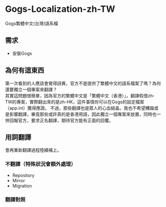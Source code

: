 # Gogs-Localization-zh-TW
Gogs繁體中文(台灣)語系檔

## 需求
- 安裝Gogs

## 為何有這東西
第一次看到的人應該會覺得訝異，官方不是提供了繁體中文的語系檔案了嗎？為何還要獨立一個專案來翻譯？  
其實這問題很簡單，因為官方的繁體中文是「繁體中文（香港）」，翻譯假借zh-TW的專案，實際翻出來的是zh-HK，這件事情你可以在Gogs的設定檔案（app.ini）獲得應證。
不過，那些翻譯也是眾人的心血結晶，我也不希望糟蹋或是影響翻譯，畢竟那些或許真的是香港用語，因此獨立一個專案來放置，同時也一併回報官方，要求正名翻譯，期待官方能有正面的回覆。

## 用詞翻譯
會再重新翻譯過程陸續補上。
### 不翻譯（特殊狀況會額外處理）
- Repository
- Mirror
- Migration
### 翻譯對照
